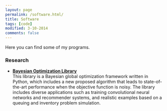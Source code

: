 ```yaml
---
layout: page
permalink: /software.html/
title: Software
tags: [code]
modified: 3-10-2014
comments: false
---
```



Here you can find some of my programs.

### Research

* [**Bayesian Optimization Library**](https://github.com/toscanosaul/stratified_bayesian_optimization)<br>
This library is a Bayesian global optimization framework written in Python, which includes a new proposed algorithm that leads to
state-of-the-art performance when the objective function is noisy. The library includes diverse applications such as
training convolutional neural networks and recommender systems, and realistic examples based on a
queuing and inventory problem simulation.



